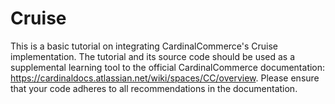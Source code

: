 # Cruise
This is a basic tutorial on integrating CardinalCommerce's Cruise implementation. The tutorial and its source code should be used as a supplemental learning tool to the official CardinalCommerce documentation: https://cardinaldocs.atlassian.net/wiki/spaces/CC/overview. Please ensure that your code adheres to all recommendations in the documentation.

